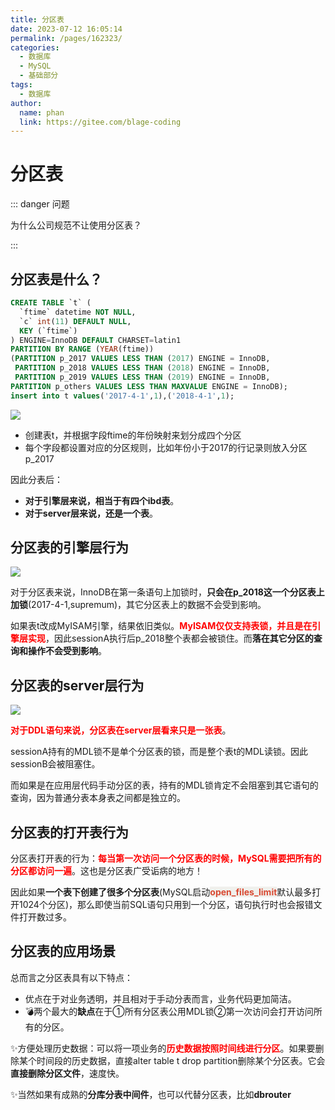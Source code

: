 ```yaml
---
title: 分区表
date: 2023-07-12 16:05:14
permalink: /pages/162323/
categories:
  - 数据库
  - MySQL
  - 基础部分
tags:
  - 数据库
author: 
  name: phan
  link: https://gitee.com/blage-coding
---
```

# 分区表

::: danger 问题

为什么公司规范不让使用分区表？

:::

## 分区表是什么？

```sql
CREATE TABLE `t` (
  `ftime` datetime NOT NULL,
  `c` int(11) DEFAULT NULL,
  KEY (`ftime`)
) ENGINE=InnoDB DEFAULT CHARSET=latin1
PARTITION BY RANGE (YEAR(ftime))
(PARTITION p_2017 VALUES LESS THAN (2017) ENGINE = InnoDB,
 PARTITION p_2018 VALUES LESS THAN (2018) ENGINE = InnoDB,
 PARTITION p_2019 VALUES LESS THAN (2019) ENGINE = InnoDB,
PARTITION p_others VALUES LESS THAN MAXVALUE ENGINE = InnoDB);
insert into t values('2017-4-1',1),('2018-4-1',1);
```

![](https://cdn.staticaly.com/gh/blage-coding/picx-images-hosting@master/20230712/image.4u7vmabhvzq0.png)

- 创建表t，并根据字段ftime的年份映射来划分成四个分区
- 每个字段都设置对应的分区规则，比如年份小于2017的行记录则放入分区p_2017

因此分表后：

- **对于引擎层来说，相当于有四个ibd表**。
- **对于server层来说，还是一个表**。

## 分区表的引擎层行为

![](https://cdn.staticaly.com/gh/blage-coding/picx-images-hosting@master/20230712/image.6nuf90mbjgc0.webp)

对于分区表来说，InnoDB在第一条语句上加锁时，**只会在p_2018这一个分区表上加锁**(2017-4-1,supremum)，其它分区表上的数据不会受到影响。

如果表t改成MyISAM引擎，结果依旧类似。<font color="red">**MyISAM仅仅支持表锁，并且是在引擎层实现**</font>，因此sessionA执行后p_2018整个表都会被锁住。而**落在其它分区的查询和操作不会受到影响**。

## 分区表的server层行为

![](https://cdn.staticaly.com/gh/blage-coding/picx-images-hosting@master/20230712/image.4sptkr505yg0.webp)

<font color="red">**对于DDL语句来说，分区表在server层看来只是一张表**</font>。

sessionA持有的MDL锁不是单个分区表的锁，而是整个表t的MDL读锁。因此sessionB会被阻塞住。

而如果是在应用层代码手动分区的表，持有的MDL锁肯定不会阻塞到其它语句的查询，因为普通分表本身表之间都是独立的。

## 分区表的打开表行为

分区表打开表的行为：<font color="red">**每当第一次访问一个分区表的时候，MySQL需要把所有的分区都访问一遍**</font>。这也是分区表广受诟病的地方！

因此如果**一个表下创建了很多个分区表**(MySQL启动<font style="background: rgb(240, 240, 236)" color="#d94a33">**open_files_limit**</font>默认最多打开1024个分区)，那么即使当前SQL语句只用到一个分区，语句执行时也会报错文件打开数过多。

## 分区表的应用场景

总而言之分区表具有以下特点：

- 优点在于对业务透明，并且相对于手动分表而言，业务代码更加简洁。
- 💣两个最大的**缺点**在于①所有分区表公用MDL锁②第一次访问会打开访问所有的分区。

✨方便处理历史数据：可以将一项业务的<font color="red">**历史数据按照时间线进行分区**</font>。如果要删除某个时间段的历史数据，直接alter table t drop partition删除某个分区表。它会**直接删除分区文件**，速度快。

✨当然如果有成熟的**分库分表中间件**，也可以代替分区表，比如**dbrouter**